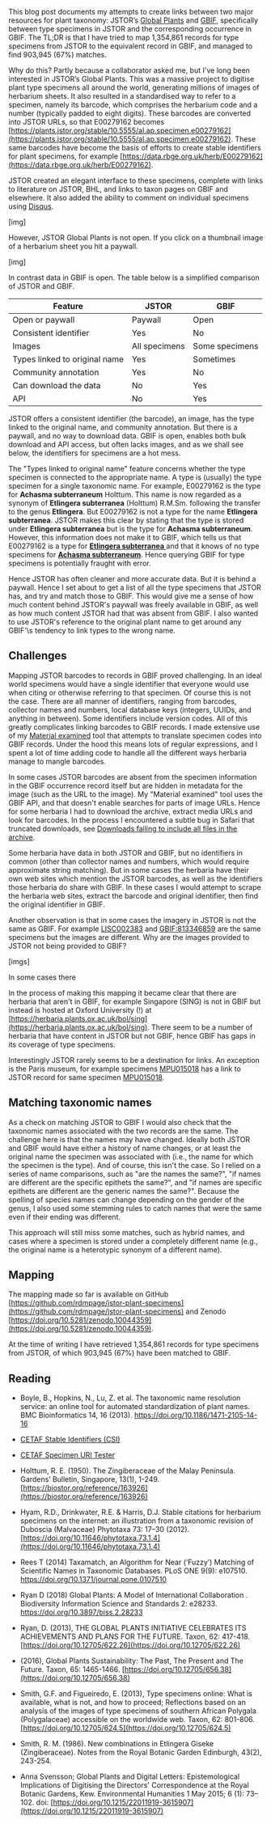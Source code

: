 

This blog post documents my attempts to create links between two major resources for plant taxonomy: JSTOR’s [Global Plants](https://plants.jstor.org) and [GBIF](https://www.gbif.org), specifically between type specimens in JSTOR and the corresponding occurrence in GBIF. The TL;DR is that I have tried to map 1,354,861 records for type specimens from JSTOR to the equivalent record in GBIF, and managed to find 903,945 (67%) matches.

Why do this? Partly because a collaborator asked me, but I've long been interested in JSTOR’s Global Plants. This was a massive project to digitise plant type specimens all around the world, generating millions of images of herbarium sheets. It also resulted in a standardised way to refer to a specimen, namely its barcode, which comprises the herbarium code and a number (typically padded to eight digits). These barcodes are converted into JSTOR URLs, so that E00279162 becomes [https://plants.jstor.org/stable/10.5555/al.ap.specimen.e00279162](https://plants.jstor.org/stable/10.5555/al.ap.specimen.e00279162). These same barcodes have become the basis of efforts to create stable identifiers for plant specimens, for example [https://data.rbge.org.uk/herb/E00279162](https://data.rbge.org.uk/herb/E00279162).

JSTOR created an elegant interface to these specimens, complete with links to literature on JSTOR, BHL, and links to taxon pages on GBIF and elsewhere. It also added the ability to comment on individual specimens using [Disqus](https://disqus.com).

[img]

However, JSTOR Global Plants is not open. If you click on a thumbnail image of a herbarium sheet you hit a paywall.

[img]

In contrast data in GBIF is open. The table below is a simplified comparison of JSTOR and GBIF.

| Feature | JSTOR | GBIF |
|--|--|--|
| Open or paywall | Paywall | Open |
| Consistent identifier | Yes | No |
| Images | All specimens | Some specimens |
| Types linked to original name | Yes | Sometimes |
| Community annotation | Yes | No |
| Can download the data | No | Yes |
| API | No | Yes |

JSTOR offers a consistent identifier (the barcode), an image, has the type linked to the original name, and community annotation. But there is a paywall, and no way to download data. GBIF is open, enables both bulk download and API access, but often lacks images, and as we shall see below, the identifiers for specimens are a hot mess.

The "Types linked to original name" feature concerns whether the type specimen is connected to the appropriate name. A type is (usually) the type specimen for a single taxonomic name. For example, E00279162 is the type for **Achasma subterraneum** Holttum. This name is now regarded as a synonym of **Etlingera subterranea** (Holttum) R.M.Sm. following the transfer to the genus **Etlingera**. But E00279162 is not a type for the name **Etlingera subterranea**. JSTOR makes this clear by stating that the type is stored under **Etlingera subterranea** but is the type for **Achasma subterraneum**. However, this information does not make it to GBIF, which tells us that E00279162 is a type for [**Etlingera subterranea** ](https://www.gbif.org/species/2760154) and that it knows of no type specimens for [**Achasma subterraneum**](https://www.gbif.org/species/2760155). Hence querying GBIF for type specimens is potentially fraught with error.

Hence JSTOR has often cleaner and more accurate data. But it is behind a paywall. Hence I set about to get a list of all the type specimens that JSTOR has, and try and match those to GBIF. This would give me a sense of how much content behind JSTOR's paywall was freely available in GBIF, as well as how much content JSTOR had that was absent from GBIF. I also wanted to use JSTOR's reference to the original plant name to get around any GBIF'\s tendency to link types to the wrong name.

## Challenges

Mapping JSTOR barcodes to records in GBIF proved challenging. In an ideal world specimens would have a single identifier that everyone would use when citing or otherwise referring to that specimen. Of course this is not the case. There are all manner of identifiers, ranging from barcodes, collector names and numbers, local database keys (integers, UUIDs, and anything in between). Some identifiers include version codes. All of this greatly complicates linking barcodes to GBIF records. I made extensive use of my [Material examined](https://material-examined.herokuapp.com) tool that attempts to translate specimen codes into GBIF records. Under the hood this means lots of regular expressions, and I spent a lot of time adding code to handle all the different ways herbaria manage to mangle barcodes.

In some cases JSTOR barcodes are absent from the specimen information in the GBIF occurrence record itself but are hidden in metadata for the image (such as the URL to the image). My "Material examined" tool uses the GBIF API, and that doesn't enable searches for parts of image URLs. Hence for some herbaria I had to download the archive, extract media URLs and look for barcodes. In the process I encountered a subtle bug in Safari that truncated downloads, see [Downloads failing to include all files in the archive](https://discourse.gbif.org/t/downloads-failing-to-include-all-files-in-the-archive/4159).

Some herbaria have data in both JSTOR and GBIF, but no identifiers in common (other than collector names and numbers, which would require approximate string matching). But in some cases the herbaria have their own web sites which mention the JSTOR barcodes, as well as the identifiers those herbaria do share with GBIF. In these cases I would attempt to scrape the herbaria web sites, extract the barcode and original identifier, then find the original identifier in GBIF.

Another observation is that in some cases the imagery in JSTOR is not the same as GBIF. For example [LISC002383](https://plants.jstor.org/stable/10.5555/al.ap.specimen.lisc002383) and [GBIF:813346859]( https://www.gbif.org/occurrence/813346859) are the same specimens but the images are different. Why are the images provided to JSTOR not being provided to GBIF?

[imgs]

In some cases there 

In the process of making this mapping it became clear that there are herbaria that aren't in GBIF, for example Singapore (SING) is not in GBIF but instead is hosted at Oxford University (!) at [https://herbaria.plants.ox.ac.uk/bol/sing](https://herbaria.plants.ox.ac.uk/bol/sing). There seem to be a number of herbaria that have content in JSTOR but not GBIF, hence GBIF has gaps in its coverage of type specimens.

Interestingly JSTOR rarely seems to be a destination for links. An exception is the Paris museum, for example specimens [MPU015018](https://science.mnhn.fr/institution/um/collection/mpu/item/mpu015018) has a link to JSTOR record for same specimen [MPU015018](http://plants.jstor.org/specimen/MPU015018).


## Matching taxonomic names

As a check on matching JSTOR to GBIF I would also check that the taxonomic names associated with the two records are the same. The challenge here is that the names may have changed. Ideally both JSTOR and GBIF would have either a history of name changes, or at least the original name the specimen was associated with (i.e., the name for which the specimen is the type). And of course, this isn't the case. So I relied on a series of name comparisons, such as "are the names the same?", "if names are different are the specific epithets the same?", and "if names are specific epithets are different are the generic names the same?". Because the spelling of species names can change depending on the gender of the genus, I also used some stemming rules to catch names that were the same even if their ending was different. 

This approach will still miss some matches, such as hybrid names, and cases where a specimen is stored under a completely different name (e.g., the original name is a heterotypic synonym of a different name). 

## Mapping

The mapping made so far is available on GitHub [https://github.com/rdmpage/jstor-plant-specimens](https://github.com/rdmpage/jstor-plant-specimens) and Zenodo [https://doi.org/10.5281/zenodo.10044359](https://doi.org/10.5281/zenodo.10044359). 

At the time of writing I have retrieved 1,354,861 records for type specimens from JSTOR, of which 903,945 (67%) have been matched to GBIF.


## Reading

- Boyle, B., Hopkins, N., Lu, Z. et al. The taxonomic name resolution service: an online tool for automated standardization of plant names. BMC Bioinformatics 14, 16 (2013). https://doi.org/10.1186/1471-2105-14-16

- [CETAF Stable Identifiers (CSI)](https://cetaf.org/best-practices/cetaf-stable-identifiers-csi-2/)

- [CETAF Specimen URI Tester](http://herbal.rbge.info/md.php?q=implementers)

- Holttum, R. E. (1950). The Zingiberaceae of the Malay Peninsula. Gardens’ Bulletin, Singapore, 13(1), 1-249. [https://biostor.org/reference/163926](https://biostor.org/reference/163926)

- Hyam, R.D., Drinkwater, R.E. & Harris, D.J. Stable citations for herbarium specimens on the internet: an illustration from a taxonomic revision of Duboscia (Malvaceae) Phytotaxa 73: 17–30 (2012). [https://doi.org/10.11646/phytotaxa.73.1.4](https://doi.org/10.11646/phytotaxa.73.1.4)

- Rees T (2014) Taxamatch, an Algorithm for Near (‘Fuzzy’) Matching of Scientific Names in Taxonomic Databases. PLoS ONE 9(9): e107510. https://doi.org/10.1371/journal.pone.0107510

- Ryan D (2018) Global Plants: A Model of International Collaboration . Biodiversity Information Science and Standards 2: e28233. https://doi.org/10.3897/biss.2.28233

- Ryan, D. (2013), THE GLOBAL PLANTS INITIATIVE CELEBRATES ITS ACHIEVEMENTS AND PLANS FOR THE FUTURE. Taxon, 62: 417-418. [https://doi.org/10.12705/622.26](https://doi.org/10.12705/622.26)

- (2016), Global Plants Sustainability: The Past, The Present and The Future. Taxon, 65: 1465-1466. [https://doi.org/10.12705/656.38](https://doi.org/10.12705/656.38)

- Smith, G.F. and Figueiredo, E. (2013), Type specimens online: What is available, what is not, and how to proceed; Reflections based on an analysis of the images of type specimens of southern African Polygala (Polygalaceae) accessible on the worldwide web. Taxon, 62: 801-806. [https://doi.org/10.12705/624.5](https://doi.org/10.12705/624.5)

- Smith, R. M. (1986). New combinations in Etlingera Giseke (Zingiberaceae). Notes from the Royal Botanic Garden Edinburgh, 43(2), 243-254.

- Anna Svensson; Global Plants and Digital Letters: Epistemological Implications of Digitising the Directors' Correspondence at the Royal Botanic Gardens, Kew. Environmental Humanities 1 May 2015; 6 (1): 73–102. doi: [https://doi.org/10.1215/22011919-3615907](https://doi.org/10.1215/22011919-3615907)

